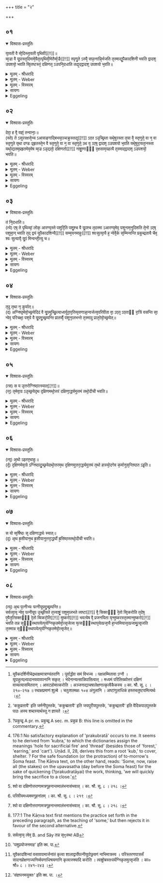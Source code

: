 +++
title = "२"

+++


## ०१


<details open><summary>विश्वास-प्रस्तुतिः</summary>

या᳘वती वै व्वे᳘दिस्ता᳘वती पृथिवी[[!!]]॥  
व्व᳘ज्रा वै यू᳘पास्त᳘दिमामे᳘वैत᳘त्पृथिवी᳘मेतैर्व्व᳘ज्रैः[[!!]] स्पृणु᳘ते ऽस्यै᳘ सप᳘त्नान्नि᳘र्भजति त᳘स्माद्यू᳘पैकादशिनी भवति द्वादश᳘ उपशयो᳘ भवति व्वि᳘तष्टस्तं᳘ दक्षिणत᳘ ऽउपनि᳘दधाति तद्य᳘द्द्वादश᳘ उपशयो भ᳘वति॥
</details>

<details><summary>मूलम् - श्रीधरादि</summary>

या᳘वती वै व्वे᳘दिस्ता᳘वती पृथिवी[[!!]]॥  
व्व᳘ज्रा वै यू᳘पास्त᳘दिमामे᳘वैत᳘त्पृथिवी᳘मेतैर्व्व᳘ज्रैः[[!!]] स्पृणु᳘ते ऽस्यै᳘ सप᳘त्नान्नि᳘र्भजति त᳘स्माद्यू᳘पैकादशिनी भवति द्वादश᳘ उपशयो᳘ भवति व्वि᳘तष्टस्तं᳘ दक्षिणत᳘ ऽउपनि᳘दधाति तद्य᳘द्द्वादश᳘ उपशयो भ᳘वति॥
</details>

<details><summary>मूलम् - Weber</summary>

या᳘वतो वै वे᳘दिस्ता᳘वती पृथिवी᳟॥  
व᳘ज्रा वै यू᳘पास्त᳘दिमा᳘मेॗवैत᳘त्पृथिवी᳘मेतैर्व᳘ज्रैः स्पृणुॗते ऽस्यै᳘ सप᳘त्नान्नि᳘र्भजति त᳘स्माद्यू᳘पैकादशिनी भवति द्वादश᳘ उपशयो᳘ भवति वि᳘तष्टस्तं᳘ दक्षिणत᳘ उपनि᳘दधाति तद्य᳘द्द्वादश᳘ उपशयो भ᳘वति॥
</details>

<details><summary>मूलम् - विस्वरम्</summary>

यावती वै वेदिस्तावती पृथिवी । वज्रा वै यूपाः तद् इमामेवैतत् पृथिवीमेतैर्वज्रैः स्पृणुते । अस्यै सपत्नान्निर्भजति । तस्माद् यूपैकादशिनी भवति । द्वादश उपशयो भवति वितष्टः । तं दक्षिणत उपनिदधाति । तद् यद्द्वादश उपशयो भवति ॥ १ ॥ 
</details>

<details><summary>सायणः</summary>

अग्नीषोमीययूपप्रसङ्गात् यूपैकादशिनीं विधातुमुपोद्घातयति- **यावती वै वेदिरि**ति । "इयं वेदिः परो अन्तः पृथिव्याः" (माध्यं. सं. २३ । ६२) (ऋ. सं १ । १६४ क. ३५) "वेदिमाहुः परमन्तं पृथिव्याः" (माध्यं. सं. २३ । ६२) (तै० सं ७ । ४ । १८ । २) इत्यादिश्रुतेः । 'इमां' पृथिवीम् 'एतैः' यूपैः 'वज्रैः' 'स्पृणुते' बलवतीकरोति । अतो ऽत्यन्तदार्ढ्याय यूपैकादशिनी कर्त्तव्या । अत्र यूपैकादशिनीविधानं "यूपैकादशिनी चेत् रथाक्षमात्राण्यन्तराणि" [^१_२४३] (का. श्रौ. सू. ८ । २१०-२१७) इत्यादिसूत्रेषु द्रष्टव्यम् । तस्मिन् पक्षे 'उपशयः' यूपानां समीपे शेते इत्युपशयो ऽन्यो यूपः, (तै० सं ६ । ६ । ४) स 'द्वादशो भवति' स च, 'वितष्टः' विशेषेणोपरप्रदेशे ऽपि तष्टः । 'तं' यूपानां दक्षिणदेशे भूमौ निखातं कृत्वा तूष्णीं स्थापयेत् ॥ १ ॥ 

[^१_२४३]: यूपैकदर्शिनीचेद्रथाक्षमात्राण्यंतराणि । पूर्वार्द्धंवा समं विभज्य । पक्षसम्मितावा ऽग्नौ । यूपाहुत्यभ्र्यादानयवावपनानि सकृत् । भेदेनान्यत्सान्निपातित्वात् । मध्यमं परिलिख्योत्तरं दक्षिणं वाव्यत्यासमितरान् । आवटहोमात्करोति । अञ्जनाद्याचषालेक्षणात्कृत्वैकैकस्य ॥ का. श्रौ. सू. ८ । २१०-२१७ ॥ रथाक्षप्रमाणं शुल्बे । चतुःशतमक्षः १०४ अंगुलानि । अष्टांगुलाधिकं हस्तचतुष्टयमित्यर्थः । 
</details>

<details><summary>Eggeling</summary>

1. Verily, as large as the altar is, so large is the earth. The sacrificial stakes are thunderbolts; and by means of these thunderbolts he obtains possession of this earth, and excludes his enemies from sharing therein. Hence there are eleven stakes, and the twelfth lies aside rough-hewn; he puts it down south (of the altar). The reason why the twelfth lies aside is this.
</details>


## ०२


<details open><summary>विश्वास-प्रस्तुतिः</summary>

देवा᳘ ह वै᳘ यज्ञं᳘ तन्वानाः᳘॥  
(स्ते) ते ऽसुररक्षसे᳘भ्य ऽआसङ्गाद्बिभया᳘ञ्चक्रुस्तद्य᳘[[!!]] ऽएत ऽउ᳘च्छ्रिता यथे᳘षुरस्ता त᳘या वै᳘ स्तृणुते᳘ वा न᳘ वा स्तृणुते य᳘था दण्डः प्र᳘हृतस्ते᳘न वै स्तृणुते᳘ वा न᳘ वा स्तृणुते᳘ ऽथ य᳘ ऽएष᳘ द्वादश᳘ ऽउपशयो भ᳘वति यथे᳘षुरा᳘यता᳘नस्ता यथो᳘द्यतम᳘प्रहृतमेव᳘मेष व्व᳘ज्र ऽउ᳘द्यतो᳘ दक्षिणतो[[!!]] नाष्ट्रा᳘णाᳫं᳭ र᳘क्षसाम᳘पहत्यै त᳘स्माद्द्वादश᳘ ऽउपशयो᳘ भवति॥
</details>

<details><summary>मूलम् - श्रीधरादि</summary>

देवा᳘ ह वै᳘ यज्ञं᳘ तन्वानाः᳘॥  
(स्ते) ते ऽसुररक्षसे᳘भ्य ऽआसङ्गाद्बिभया᳘ञ्चक्रुस्तद्य᳘[[!!]] ऽएत ऽउ᳘च्छ्रिता यथे᳘षुरस्ता त᳘या वै᳘ स्तृणुते᳘ वा न᳘ वा स्तृणुते य᳘था दण्डः प्र᳘हृतस्ते᳘न वै स्तृणुते᳘ वा न᳘ वा स्तृणुते᳘ ऽथ य᳘ ऽएष᳘ द्वादश᳘ ऽउपशयो भ᳘वति यथे᳘षुरा᳘यता᳘नस्ता यथो᳘द्यतम᳘प्रहृतमेव᳘मेष व्व᳘ज्र ऽउ᳘द्यतो᳘ दक्षिणतो[[!!]] नाष्ट्रा᳘णाᳫं᳭ र᳘क्षसाम᳘पहत्यै त᳘स्माद्द्वादश᳘ ऽउपशयो᳘ भवति॥
</details>

<details><summary>मूलम् - Weber</summary>

देवा᳘ ह वै᳘ यज्ञं᳘ तन्वानाः॥  
ते ऽसुररक्षसे᳘भ्य आसङ्गा᳘द्बिभयां चक्रुस्तद्य एत उ᳘छ्रिता यथे᳘षुरस्ता त᳘या वै᳘ स्तृणुते᳘ वा न᳘ वा स्तृणुते य᳘था दण्डः प्र᳘हृतस्ते᳘न वै स्तृणुते᳘ वा न᳘ वा स्तृणुते᳘ ऽथ य᳘ एष᳘ द्वादश᳘ उपशयो भ᳘वति यथे᳘षुरा᳘यता᳘नस्ता यथो᳘द्यतम᳘प्रहृतमेव᳘मेष व᳘ज्र उ᳘द्यतो दक्षिणतो᳘ नाष्ट्रा᳘णां र᳘क्षसाम᳘पहत्यै त᳘स्माद्द्वादश᳘ उपशयो᳘ भवति॥
</details>

<details><summary>मूलम् - विस्वरम्</summary>

देवा ह वै यज्ञं तन्वानाः, ते ऽसुररक्षसेभ्य आसङ्गाद् बिभयाञ्चक्रुः । तद् य एतं ऽउच्छ्रिता- यथेषुरस्ता तया वै स्तृणुते वा न वा स्तृणुते । यथा दण्डः प्रहृतः तेन वै स्तृणुते वा, न वा स्तृणुते । अथ य एष द्वादश उपशयो भवति । यथेषुरायतानस्ता, यथोद्यतमप्रहृतम्,- एवमेष वज्र उद्यतो दक्षिणतो नाष्ट्राणां रक्षसामपहत्यै । तस्माद्द्वादश उपशयो भवति ॥ २ ॥ 
</details>

<details><summary>सायणः</summary>

उपशयं रक्षोनाशकत्वेन प्रशंसति- **देवा ह वै यज्ञं तन्वाना** इत्यादिना । यथा मुक्तेषु प्रहृतो दन्तिदण्डो वा यदा ऋजुर्गच्छति, तदा लक्ष्यं विध्यति, न चेन्न; एवं यूपो ऽपि उपशयसहितः स्थापितः तत्पतनाशङ्काया अपगतत्वाद्रक्षसां यूपविषयं भयं नोदियादित्यर्थः । अतो यूपस्य सोपशयत्वे सति मुक्तेषुवत् यदोपशयाख्यं वज्रमुद्यच्छतीति रक्षसां भयमुत्पद्यते । तस्मादुपशयः कर्त्तव्य इत्यर्थः ॥ २ ॥ 
</details>

<details><summary>Eggeling</summary>

2. Now the gods, while performing this sacrifice,

were afraid of an attack from the Asura-Rakshas. Those raised (sacrificial stakes), then, were as a discharged arrow,--therewith one either smites or smites not; as a hurled club,--therewith one either smites or smites not. But that twelfth (stake) lying aside,--even as an arrow drawn but not discharged, as (a weapon) raised but not hurled, so was that a thunderbolt raised for repelling the evil spirits on the south; therefore the twelfth (stake) lies aside.
</details>


## ०३


<details open><summary>विश्वास-प्रस्तुतिः</summary>

तं नि᳘दधाति॥  
(त्ये) एष᳘ ते पृथिव्यां᳘ लोक᳘ आरण्य᳘स्ते पशुरि᳘ति पशु᳘श्च वै यू᳘पश्च त᳘दस्मा ऽआरण्य᳘मेव᳘ पशूनाम᳘नुदिशति ते᳘नो ऽएष᳘ पशुमा᳘न् भवति त᳘द् द्वयं यूपैकादशिन्यै[[!!]] सम्म᳘यनमाहुः[[!!]] श्वःसुत्या᳘यै ह᳘ न्वेवै᳘के स᳘म्मिन्वन्ति प्रकुब्द्रतायै चैव᳘ श्वः सुत्यायै᳘ यू᳘पं मिन्वन्ती᳘त्यु च॥
</details>

<details><summary>मूलम् - श्रीधरादि</summary>

तं नि᳘दधाति॥  
(त्ये) एष᳘ ते पृथिव्यां᳘ लोक᳘ आरण्य᳘स्ते पशुरि᳘ति पशु᳘श्च वै यू᳘पश्च त᳘दस्मा ऽआरण्य᳘मेव᳘ पशूनाम᳘नुदिशति ते᳘नो ऽएष᳘ पशुमा᳘न् भवति त᳘द् द्वयं यूपैकादशिन्यै[[!!]] सम्म᳘यनमाहुः[[!!]] श्वःसुत्या᳘यै ह᳘ न्वेवै᳘के स᳘म्मिन्वन्ति प्रकुब्द्रतायै [^१_२४४] चैव᳘ श्वः सुत्यायै᳘ यू᳘पं मिन्वन्ती᳘त्यु च॥

[^१_२४४]: 'ककुव्रतायै' इति जर्मनीपुस्तके, 'ककुब्व्रतायै' इति जयपुरीयपुस्तके, 'ककुब्द्रतायै' इति वैदिकपाठपुस्तके पाठः अस्य शब्दस्यार्थस्तु न ज्ञायते । 
</details>

<details><summary>मूलम् - Weber</summary>

तं नि᳘दधाति॥  
एष᳘ ते पृथिव्यां᳘ लोक᳘ आरण्य᳘स्ते पशुरि᳘ति पशु᳘श्च वै यू᳘पश्च त᳘दस्मा आरण्य᳘मेव᳘ पशूनाम᳘नुदिशति ते᳘नो एष᳘ पशुमा᳘न्भवति त᳘द्वयं यू᳘पैकादशिन्यै स᳘म्मयनमाहुः श्वःसुत्या᳘यै हॗ न्वेवै᳘के स᳘म्मिन्वन्ति प्रकुब्र᳘तायै [^wbr_1] चैव᳘ श्वःसुत्या᳘यै यू᳘पम् मिन्वन्ती᳘त्यु च॥  

[^wbr_1]: ?प्रकुव्द्र᳘ A pr. m. प्रकुब्द्र᳘ A sec. m. प्रकुव्र B: this line is omitted in the commentary.
</details>

<details><summary>मूलम् - विस्वरम्</summary>

तं निधदाति । **"एष ते पृथिव्यां लोकः, आरण्यस्ते पशुः"**- (वा. सं. ६ । ६) इति । पशुश्च वै यूपश्च । तदस्मा ऽआरण्यमेव पशूनामनुदिशति । तेनो ऽएष पशुमान् भवति । तद्द्वयं यूपैकादेशिन्यै सम्मयनमाहुः । श्वः सुत्यायै ह न्वेवैके सम्मिन्वन्ति । प्रकुब्द्रतायै चैव श्वः सुत्यायै यूपं मिन्वन्तीत्यु च ॥ ३ ॥ 
</details>

<details><summary>सायणः</summary>

निधानमन्त्रमाह- **तं निदधात्येष ते पृथिव्यां लोक आरण्यस्ते पशुरिती**ति । हे उपशय ! यूप ! यूपानां दक्षिणप्रदेशः 'पृथिव्यां' 'ते' तव 'लोकः' स्थानम्, अतो न भूम्यामन्तर्मिनामीत्यर्थः । तर्ह्यस्य कः पशुः ? इत्याकांक्षायां तं दर्शयति- **आरण्यस्ते पशुरि**ति । अरण्ये भवः 'आरण्यः' व्याघ्रादिरिति निर्द्दिशेत् पृथिव्यां स्थापयेत् । तथा च सूत्रम् "वितष्टं द्वादशं निदधात्येषत इति" (का० श्रौ० सू० ८ । २२६) इति । यूपस्य सर्वथा पशुसम्बन्धो ऽपेक्षित इत्याह- **पशुश्च वै यूपश्चे**ति । अविनाभूतावित्यर्थः । 'वै'- शब्द इतरयूपानां पशुसम्बन्धनियमप्रसिद्धिद्योतनार्थः 'तत्' तस्मादव्यभिचारात् । **तद्द्वयमि**ति । यूपैकादशिन्या 'सम्मयनं' 'द्वयं' द्विविधमित्यर्थः । 'आहुः' विवदन्ते अभिज्ञाः ॥ 

तत्रैकेषाञ्चित् पक्षमाह- **श्वः सुत्यायै ह त्वेवैके सम्मिन्वन्ती**ति । 'श्वः' परेद्युः क्रियमाणायाः सुत्यायाः पूर्वस्मिन् दिने अग्निष्ठप्रमुखान् सर्वान् यूपान् निखनन्ति ॥ ३ ॥ 
</details>

<details><summary>Eggeling</summary>

3. He lays it down with (Vāj. S. VI, 6), 'This is thy place on earth; thine is the beast of the forest.' There are the animal (victim) and the sacrificial stake; to this one he thereby assigns of animals that of the forest, and thus it, too, is possessed of an animal (victim). That setting up of the eleven sacrificial stakes is said to be of two kinds,--some, namely, set (them all) up (on the previous day) for the morrow's Soma feast, and others set up (one) stake for the preparation [^egg_452] of the morrow's Soma feast.

[^egg_452]: 176:1 No satisfactory explanation of 'prakubratā' occurs to me. It seems to he derived from 'kubra,' to which the dictionaries assign the meanings 'hole for sacrificial fire' and 'thread' (besides those of 'forest,' 'earring,' and 'cart'). Uṇād. II, 28, derives this from a root 'kub,' to cover, shelter. ? For the safe foundation (or the protraction) of to-morrow's Soma feast. The Kāṇva text, on the other hand, reads: 'Some, now, raise all (the stakes) on the upavasatha (day before the Soma feast) for the sake of quickening (?prakudratāyai) the work, thinking, 'we will quickly bring the sacrifice to a close.'
</details>


## ०४


<details open><summary>विश्वास-प्रस्तुतिः</summary>

त᳘दु त᳘था न᳘ कुर्यात्॥  
(द) अग्निष्ठ᳘मेवो᳘च्छ्रयेदिदं वै यू᳘पमुच्छ्रि᳘त्याध्वर्युरा᳘प᳘रिव्य᳘यणान्ना᳘न्वर्जत्य᳘परिवीता वा᳘ ऽएत᳘ ऽएताᳫँ रा᳘त्रिं वसन्ति सा᳘ न्वेव᳘ परिचक्षा᳘ पश᳘वे वै यू᳘पमु᳘च्छ्रयन्ति प्रातर्व्वै᳘ पशूना᳘लभन्ते त᳘स्मादु प्रात᳘रेवो᳘च्छ्रयेत्॥
</details>

<details><summary>मूलम् - श्रीधरादि</summary>

त᳘दु त᳘था न᳘ कुर्यात्॥  
(द) अग्निष्ठ᳘मेवो᳘च्छ्रयेदिदं वै यू᳘पमुच्छ्रि᳘त्याध्वर्युरा᳘प᳘रिव्य᳘यणान्ना᳘न्वर्जत्य᳘परिवीता वा᳘ ऽएत᳘ ऽएताᳫँ रा᳘त्रिं वसन्ति सा᳘ न्वेव᳘ परिचक्षा᳘ पश᳘वे वै यू᳘पमु᳘च्छ्रयन्ति प्रातर्व्वै᳘ पशूना᳘लभन्ते त᳘स्मादु प्रात᳘रेवो᳘च्छ्रयेत्॥
</details>

<details><summary>मूलम् - Weber</summary>

त᳘दु त᳘था न᳘ कुर्यात्॥  
अग्निष्ठ᳘मेवो᳘छ्रयेदिदं वै यू᳘पमुछ्रि᳘त्याध्वर्युरा᳘ परिव्य᳘यणान्ना᳘न्वर्जत्य᳘परिवीता वा᳘ एत᳘ एतां रा᳘त्रिं वसन्ति साॗ न्वेव᳘ परिचक्षा᳘ पश᳘वे वै यू᳘पमु᳘छ्रयन्ति प्रातर्वै᳘ पशूना᳘लभन्ते त᳘स्मादु प्रात᳘रेवो᳘छ्रयेत्॥
</details>

<details><summary>मूलम् - विस्वरम्</summary>

तदु तथा न कुर्यात् । अग्निष्ठमेवोच्छ्रयेत् । इदं वै यूपमुच्छ्रित्याध्वर्युरापरिव्ययणान्नान्वर्जति अपरिवीता वा एते । एतां रात्रिं वसन्ति । सा न्वेव परिचक्षा । पशवे वै यूपमुच्छ्रयन्ति । प्रातर्वै पशूनालभन्ते । तस्मादु प्रातरेवोच्छ्रयेत् ॥ ४ ॥ 
</details>

<details><summary>सायणः</summary>

तं पक्षं निराचष्टे- **तदु तथे**ति । तस्मिन् काले 'अग्निष्ठम्' एकम् एव उत्तरवेदेः पुरोदेशस्थमेवाग्नीषोमीयपश्वर्थम् 'उच्छ्रयेत्' [^१_२४५] । इतरेषामपि पूर्वेद्युरुच्छ्रयणे दोषमाह- **इदं वा** इत्यादिना । 'इदं' वक्ष्यमाणं भवतीत्यर्थः । 'आ परिव्ययणात्' रशनापरिव्ययणपर्यन्तम्, 'अध्वर्युः' 'नान्वर्जति' नैव हस्तस्य स्पर्शं परित्यजेत् । अतो ऽग्निव्यतिरिक्तानां परिव्ययणस्य 'प्रातः' परेद्युः पशूपकरणकाले कर्त्तव्यत्वात्कृत्स्नां 'रात्रिम्' 'अपरिवीता' नग्ना वसन्ति । 'सा न्वेव' सैव, उक्तलक्षणैव 'परिचक्षा' पूर्वेद्युरुच्छ्रयमाणपक्षस्य निन्दा ॥
 
स्वपक्षे युक्तिमाह- **पशवे वै यूपमुच्छ्रयन्ती**ति । 'तस्मात्' 'प्रातरेव' परेद्युरेव उच्छ्रयणं कुर्यादिति निगमम् [^२_२४५] ॥ ४ ॥ 

[^१_२४५]: श्वो वा दक्षिणोत्तराणामत्रगूहनान्तमालंभनासंभवात् । का. श्रौ. सू. ८ । २१८ । 

[^२_२४५]: परिवीयमध्यममगूहनांतम् । का. श्रौ. सू. ८ । २१९ । 
</details>

<details><summary>Eggeling</summary>

4. Let him, however, not do this; but let him only set up the one opposite the fire. For after setting it up the Adhvaryu does not quit his hold of it till the girding; but those (others) remain

ungirt during that night. Thus there would be an offence, since it is for the victim that the stake is set up, and the victim is (only) slaughtered on the next morning: let him therefore set up (the others) on the next morning.
</details>


## ०५


<details open><summary>विश्वास-प्रस्तुतिः</summary>

(त्स) स य उ᳘त्तरोग्निष्ठात्स्यात्[[!!]]॥  
(त्त᳘) त᳘मेवा᳘ग्र ऽउ᳘च्छ्रयेद᳘थ द᳘क्षिणमथो᳘त्तरं दक्षिणा᳘र्द्ध्यमुत्तमं तथो᳘दीची भवति॥
</details>

<details><summary>मूलम् - श्रीधरादि</summary>

(त्स) स य उ᳘त्तरोग्निष्ठात्स्यात्[[!!]]॥  
(त्त᳘) त᳘मेवा᳘ग्र ऽउ᳘च्छ्रयेद᳘थ द᳘क्षिणमथो᳘त्तरं दक्षिणा᳘र्द्ध्यमुत्तमं तथो᳘दीची भवति॥
</details>

<details><summary>मूलम् - Weber</summary>

स य उ᳘त्तरो ऽग्निष्ठात्स्या᳘त्॥  
त᳘मेवा᳘ग्र उ᳘छ्रयेद᳘थ द᳘क्षिणमथो᳘त्तरं दक्षिणार्ध्य᳘मुत्तमं तथो᳘दीची भवति॥
</details>

<details><summary>मूलम् - विस्वरम्</summary>

स य उत्तरो ऽग्निष्ठात्स्यात्- तमेवाग्र ऽउच्छ्रयेत् । अथ दक्षिणम् । अथोत्तरम् । दक्षिणार्द्ध्यमुत्तमम् । तथोदीची भवति ॥ ५ ॥ 
</details>

<details><summary>सायणः</summary>

एकादशिनीपक्षे केन क्रमेणोच्छ्रयणमिति, तमाह- **स य उत्तरो ऽग्निष्ठात्स्यादि**ति । अग्निष्ठमध्यमवधिं कृत्वा तत उत्तरतः प्रथमम्, ततो दक्षिणतो द्वितीयम्, तत उत्तरतस्तृतीयम्, ततो दक्षिणतश्चतुर्थमित्येवमुभयोः पार्श्वयोरुत्तरप्राथम्येन पञ्च पञ्च यूपा उच्छ्रिताः । एवं क्रमेण दक्षिणार्द्धे भवम् 'उत्तमं' कुर्यात् । 'तथा सति' 'उदीची भवति' उत्तरोपक्रमा भवतीत्यर्थः [^१_२४५] ॥ ५ ॥ 

[^१_२४५]: अग्निष्ठेचैषाँ रशनाः परिवेष्ट्य व्वासयति । अभ्यंजनप्रभृति करोति । यथाखातमुच्छ्रयति । व्वर्षिष्ठो दक्षिणो ऽनुपूर्वा इतरे । तीव्व्र सुत्यग्निष्ठः प्राची च । यथायूपं व्वेदिवर्द्धनम् । का. श्रौ. सू. ८ । २२०-२२५ । 
</details>

<details><summary>Eggeling</summary>

5. Let him first set up that (stake) which stands (immediately) north of the one opposite the fire, then the one on the south, then a northern one,--last of all the one on the southern flank: thus it (the row of stakes) inclines to the north.
</details>


## ०६


<details open><summary>विश्वास-प्रस्तुतिः</summary>

(त्य᳘) अ᳘थो ऽइतर᳘थाहुः॥  
(र्द᳘) द᳘क्षिणमेवा᳘ग्रे ऽग्निष्ठादु᳘च्छ्रयेदथो᳘त्तरम᳘थ द᳘क्षिणमुत्तरा᳘र्द्ध्यमुत्तमं त᳘थो हास्यो᳘दगेव क᳘र्मानुस᳘न्तिष्ठत ऽइ᳘ति॥
</details>

<details><summary>मूलम् - श्रीधरादि</summary>

(त्य᳘) अ᳘थो ऽइतर᳘थाहुः॥  
(र्द᳘) द᳘क्षिणमेवा᳘ग्रे ऽग्निष्ठादु᳘च्छ्रयेदथो᳘त्तरम᳘थ द᳘क्षिणमुत्तरा᳘र्द्ध्यमुत्तमं त᳘थो हास्यो᳘दगेव क᳘र्मानुस᳘न्तिष्ठत ऽइ᳘ति॥
</details>

<details><summary>मूलम् - Weber</summary>

अ᳘थो इतर᳘थाहुः॥  
द᳘क्षिणमेवा᳘ग्रे ऽग्निष्ठादु᳘छ्रयेदथो᳘त्तरम᳘थ द᳘क्षिणमुत्तरा᳘र्ध्यमुत्तमं त᳘थो हास्यो᳘दगेव क᳘र्मानुसं᳘तिष्ठत इ᳘ति॥
</details>

<details><summary>मूलम् - विस्वरम्</summary>

अथो ऽइतरथाहुः । दक्षिणमेवाग्रे ऽग्निष्ठादुच्छ्रयेत् । अथोत्तरम् । अथ दक्षिणम् । उत्तरार्द्ध्यमुत्तमम् । तथो हास्योदगेव कर्मानुसन्तिष्ठत ऽइति ॥ ६ ॥ 
</details>

<details><summary>सायणः</summary>

**अथो इतरथाहुरि**ति । "दक्षिणमेवाग्रे" इत्यादिकं पूर्ववाक्यवैपरीत्येन व्याख्येयम् । **तथो हास्ये**ति । एवं कुर्वतः कर्म 'उदगेव' आनुपूर्व्येण 'सन्तिष्ठते' समाप्यते । पूर्वस्मिन् पक्षे उदगुपक्रमः, द्वितीये उदगपवर्ग इति भेदः ॥ ६ ॥ 
</details>

<details><summary>Eggeling</summary>

6. But they also say conversely [^egg_453], 'Let him first set up that which is south of the one opposite the fire, then the northern one, then a southern one,--last of all the one on the northern flank: and thus indeed his work attains completion towards the north.'

[^egg_453]: 177:1 The Kāṇva text first mentions the practice set forth in the preceding paragraph, as the teaching of 'some,' but then rejects it in favour of the second alternative.
</details>


## ०७


<details open><summary>विश्वास-प्रस्तुतिः</summary>

स यो व्व᳘र्षिष्ठः स᳘ दक्षिणार्द्ध्यः स्यात्॥  
(द᳘) अ᳘थ ह्र᳘सीयान᳘थ ह्र᳘सीयानुत्तरा᳘र्द्ध्यो ह्र᳘सिष्ठस्तथो᳘दीची भवति॥
</details>

<details><summary>मूलम् - श्रीधरादि</summary>

स यो व्व᳘र्षिष्ठः स᳘ दक्षिणार्द्ध्यः स्यात्॥  
(द᳘) अ᳘थ ह्र᳘सीयान᳘थ ह्र᳘सीयानुत्तरा᳘र्द्ध्यो ह्र᳘सिष्ठस्तथो᳘दीची भवति॥
</details>

<details><summary>मूलम् - Weber</summary>

स यो व᳘र्षिष्ठः स᳘ दक्षिणार्ध्यः᳘ स्यात्॥  
अ᳘थ ह्र᳘सीयान᳘थ ह्र᳘सीयानुत्तराॗर्ध्यो ह्र᳘सिष्ठस्तथो᳘दीची भवति॥
</details>

<details><summary>मूलम् - विस्वरम्</summary>

स यो वर्षिष्ठः- स दक्षिणार्द्ध्यः स्यात् । अथ ह्रसीयान् । अथ ह्रसीयानुत्तरार्द्ध्यो ह्रसिष्ठस्तथोदीची भवति ॥ ७ ॥ 
</details>

<details><summary>सायणः</summary>

**स यो वर्षिष्ठ** इति । तेषामुत्तरो 'यः वर्षिष्ठः' 'सः दक्षिणार्द्ध्यः स्यात्' **अथ ह्रसीयानि**त्यादिना । दक्षिणोपक्रममुदगपवर्गम् । प्रथमं वर्षिष्ठमत्युच्छ्रितं ततः परमीषदुच्छ्रितमित्येवं क्रमेणोच्छ्रयेत् । तथा सति सर्वेषामुत्तरस्तु 'ह्रसिष्ठः' अतिशयेन ह्रस्वो भवति ॥ ७ ॥ 
</details>

<details><summary>Eggeling</summary>

7. Let the largest be the one forming the southern flank; then shorter and shorter; and the one forming the northern flank the shortest: thus (the row of stakes) inclines to the north.
</details>


## ०८


<details open><summary>विश्वास-प्रस्तुतिः</summary>

(त्य᳘) अ᳘थ प᳘त्नीभ्यः पत्नीयूपमु᳘च्छ्रयन्ति॥  
सर्वत्वा᳘य᳘ न्वेव᳘ पत्नीयूप उ᳘च्छ्रीयते त᳘त्त्वाष्ट्रं᳘ पशुमा᳘लभते त्वष्टा[[!!]] वै᳘ सिक्तᳫँ᳭ रे᳘तो व्वि᳘करोति त᳘देष᳘ ए᳘वैत᳘त्सिक्तᳫं᳭ रे᳘तो व्विकरो᳘ति[[!!]] मुष्करो[[!!]] भवत्येष वै᳘ प्रजनयिता य᳘न्मुष्करस्त᳘स्मान्मुष्करो[[!!]] भवति तन्न स᳘ᳫं᳘स्थापयेत्प᳘र्यग्निकृतमेवो᳘त्सृजेत्स य᳘त्सᳫं᳘स्थाप᳘येत्प्रजा᳘यै हा᳘न्तमियात्त᳘त्प्रजामु᳘त्सृजति त᳘स्मान्न स᳘ᳫं᳘स्थापयेत्प᳘र्यग्निकृतमेवो᳘त्सृजेत्॥
</details>

<details><summary>मूलम् - श्रीधरादि</summary>

(त्य᳘) अ᳘थ प᳘त्नीभ्यः पत्नीयूपमु᳘च्छ्रयन्ति॥  
सर्वत्वा᳘य᳘ न्वेव᳘ पत्नीयूप उ᳘च्छ्रीयते त᳘त्त्वाष्ट्रं᳘ पशुमा᳘लभते त्वष्टा[[!!]] वै᳘ सिक्तᳫँ᳭ रे᳘तो व्वि᳘करोति त᳘देष᳘ ए᳘वैत᳘त्सिक्तᳫं᳭ रे᳘तो व्विकरो᳘ति[[!!]] मुष्करो[[!!]] भवत्येष वै᳘ प्रजनयिता य᳘न्मुष्करस्त᳘स्मान्मुष्करो[[!!]] भवति तन्न स᳘ᳫं᳘स्थापयेत्प᳘र्यग्निकृतमेवो᳘त्सृजेत्स य᳘त्सᳫं᳘स्थाप᳘येत्प्रजा᳘यै हा᳘न्तमियात्त᳘त्प्रजामु᳘त्सृजति त᳘स्मान्न स᳘ᳫं᳘स्थापयेत्प᳘र्यग्निकृतमेवो᳘त्सृजेत्॥
</details>

<details><summary>मूलम् - Weber</summary>

अ᳘थ प᳘त्नीभ्यः पत्नीयूपमु᳘छ्रयन्ति॥  
सर्वत्वा᳘यॗ [^wbr_2] न्वेव᳘ पत्नीयूप उ᳘छ्रायते त᳘त्त्वाष्ट्र᳘म् पशुमा᳘लभते त्व᳘ष्टा वै᳘ सिक्तं रे᳘तो वि᳘करोति त᳘देष᳘ एॗवैत᳘त्सिक्तं रे᳘तो वि᳘करोति मुष्करो᳘ भवत्येष वै᳘ प्रजनयिता य᳘न्मुष्करस्त᳘स्मान्मुष्करो᳘ भवति तं न स᳘ᳫं᳘स्थापयेत्प᳘र्यग्निकृतमेवो᳘त्सृजेत्स य᳘त्संस्थाप᳘येत्प्रजा᳘यै हा᳘न्तमियात्त᳘त्प्रजामु᳘त्सृजति त᳘स्मान्न स᳘ᳫं᳘स्थापयेत्प᳘र्यग्निकृतमेवो᳘त्सृजेत्॥  

[^wbr_2]: सर्वत्वा᳘य᳘ त्वेव᳘ B. and Sây तन्न स᳘ᳫ᳘स्था AB
</details>

<details><summary>मूलम् - विस्वरम्</summary>

अथ पत्नीभ्यः पत्नीयूपमुच्छ्रयन्ति । सर्वत्वाय न्वेव पत्नीयूपमुच्छ्रीयते । तत् त्वाष्ट्रं पशुमालभते । त्वष्टा वै सिक्तं रेतो विकरोति । तदेष एवैतत् सिक्तं रेतो विकरोति मुष्करो भवति । एष वै प्रजनयिता- यन्मुष्करः । तस्मान्मुष्करो भवति । तन्न संस्थापयेत् । पर्यग्निकृतमेवोत्सृजेत् । स यत्संस्थापयेत्- प्रजायै हान्तमियात् । तत्प्रजामुत्सृजति । तस्मान्न संस्थापयेत्- पर्यग्निकृतमेवोत्सृजेत् ॥ ८ ॥ इति यूपसम्पादनम् ॥ 
</details>

<details><summary>सायणः</summary>

प्रसङ्गात् पात्नीवतपशुप्रयोगमाह [^१_२४६]- **अथ पत्नीभ्यः पत्नीयूपमुच्छ्रयन्ती**ति [^२_२४६] । 'पत्नीयपम्' इति पात्नीवतयूपस्य सञ्ज्ञा, तं 'पत्नीभ्यः' अर्थाय उच्छ्रयेत् । एतत्प्रशंसति- **सर्वत्वाय न्वि**ति । **तत्त्वाष्ट्रमि**त्यादि । (का. श्रौ. सू. ८ । २४३) 'तत्' तत्र यूपे 'त्वाष्ट्रं' त्वष्टृदेवताकं 'पशुम्' आलभेत । देवतां प्रशंसति- **त्वष्टा वै सिक्तं रेत** इति । 'वै' शब्देन "यावच्छो वै रेतसः सिक्तस्य त्वष्टा रूपाणि विकरोति तावच्छो वै तत्प्रजायते-” (तै. सं. १ । ५ । २) इत्यादि श्रुत्यन्तरप्रसिद्धिर्द्योत्यते । विशेषमाह- **मुष्करो भवती**ति । 'मुष्करः' प्रकृष्टमुष्कः । "ऊषसुषि- (पा. सू. ५-२-१०७)" इत्यादिना रप्रत्ययः । इतरपशुवत्सञ्ज्ञपनप्रसक्तावाह- **तं न संस्थापयेत्, पर्यग्निकृतमेवोत्सृजेदि**ति । 'संस्थापनम्' पशुसञ्ज्ञपनम् । 'एव' शब्दो भिन्नक्रमः । उत्सृजेदेव, न संस्थापयेत् । संस्थापनपक्षे दोषमाह- **स यत्संस्थापयेदि**ति । 'प्रजायै' प्रजायाः, पुत्रपौत्रादिरूपायाः 'अन्तम्' अवसानम् 'इयात्' प्राप्नुयात् । मुष्करस्य प्रजननेन पितृत्वोपन्यासात्सञ्ज्ञपनमयुक्तम् [^३_२४७] ॥ ८ ॥ 

[^१_२४६]: 'पशुप्रयोजनमाह' इति क्व. पा. 

[^२_२४६]: यूपैकादशिन्यां वसावपामार्जनांतं कृत्वा शालाद्वार्येपत्नीयूपोछ्रयणं नाभिमात्रस्य । परिस्तरणपात्रसँ सादनप्रोक्षणाज्यनिर्व्वपणाधिश्रयणानि कृत्वास्फ्यादि करोति । त्वाष्ट्रोबस्तःपर्यग्निकृतमुत्सृजंति । का० श्रौ० ८ । २४१-२४३ । 

[^३_२४७]: 'संज्ञपनमयुक्तः' इति क्व. पा. । 

इति श्रीसायणाचार्यविरचिते माधवीये वेदार्थप्रकाशे माध्यन्दिनीयशतपथब्राह्मणभाष्ये तृतीयकाण्डे सप्तमाध्याये द्वितीयं ब्राह्मणम् ॥ (३-७-२) ॥ 
</details>

<details><summary>Eggeling</summary>

8. Thereupon they set up the wife-stake for the wives. It is for the sake of completeness, forsooth, that the wife-stake is set up: there they seize (and bind) the victim for Tvashṭr̥, for Tvashṭr̥ fashions the cast seed, and hence he fashions the seed now cast. It (the victim to Tvashṭr̥) is an animal with testicles, for such a one is a begetter. Let him not slay that one, but let him set it free after fire has been carried round it. Were he to slay it, there would assuredly be an end to offspring, but in this way he sets free the offspring. Therefore let him not

slay it, but let him set it free after fire has been carried round it.
</details>

